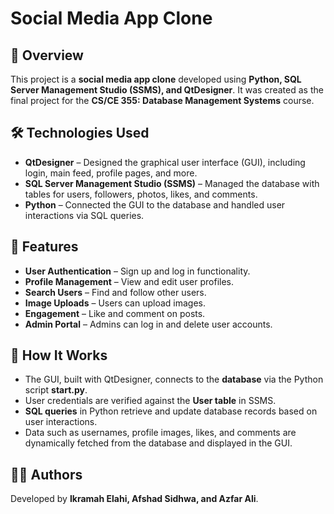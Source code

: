 # Social Media App Clone

## 📌 Overview  
This project is a **social media app clone** developed using **Python, SQL Server Management Studio (SSMS), and QtDesigner**. It was created as the final project for the **CS/CE 355: Database Management Systems** course.  

## 🛠️ Technologies Used  
- **QtDesigner** – Designed the graphical user interface (GUI), including login, main feed, profile pages, and more.  
- **SQL Server Management Studio (SSMS)** – Managed the database with tables for users, followers, photos, likes, and comments.  
- **Python** – Connected the GUI to the database and handled user interactions via SQL queries.  

## 🚀 Features  
- **User Authentication** – Sign up and log in functionality.  
- **Profile Management** – View and edit user profiles.  
- **Search Users** – Find and follow other users.  
- **Image Uploads** – Users can upload images.  
- **Engagement** – Like and comment on posts.  
- **Admin Portal** – Admins can log in and delete user accounts.  

## 🔗 How It Works  
- The GUI, built with QtDesigner, connects to the **database** via the Python script **start.py**.  
- User credentials are verified against the **User table** in SSMS.  
- **SQL queries** in Python retrieve and update database records based on user interactions.  
- Data such as usernames, profile images, likes, and comments are dynamically fetched from the database and displayed in the GUI.  

## 👨‍💻 Authors  
Developed by **Ikramah Elahi, Afshad Sidhwa, and Azfar Ali**.  

